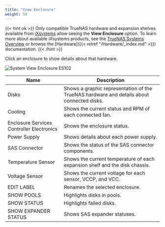 ```yaml
---
title: "View Enclosure"
weight: 50
---
```


{{< hint ok >}}
Only compatible TrueNAS hardware and expansion shelves available from [iXsystems](https://www.ixsystems.com/) allow seeing the **View Enclosure** option.
To learn more about available iXsystems products, see the [TrueNAS Systems Overview](https://www.truenas.com/systems-overview/) or browse the [Hardware]({{< relref "/Hardware/_index.md" >}}) documentation.
{{< /hint >}}

Click an enclosure to show details about that hardware. 

![System View Enclosure ES102](/images/CORE/12.0/SystemViewEnclosureES102.png "System View Enclosure ES102")

| Name | Description |
|------|------|
| Disks | Shows a graphic representation of the TrueNAS hardware and details about connected disks. |
| Cooling | Shows the current status and RPM of each connected fan. |
| Enclosure Services Controller Electronics | Shows the enclosure status. |
| Power Supply | Shows details about each power supply. |
| SAS Connector | Shows the status of the SAS connector components. |
| Temperature Sensor | Shows the current temperature of each expansion shelf and the disk chassis. |
| Voltage Sensor | Shows the current voltage for each sensor, VCCP, and VCC. |
| EDIT LABEL | Renames the selected enclosure. |
| SHOW POOLS | Highlights disks in pools. |
| SHOW STATUS | Highlights failed disks. |
| SHOW EXPANDER STATUS| Shows SAS expander statuses. |